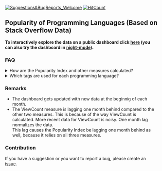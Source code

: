[![Suggestions&BugReports_Welcome](https://img.shields.io/badge/Suggestions-BugReports-blue)](https://github.com/vvaezian/Popularity-of-Programming-Languages/issues)
[![HitCount](http://hits.dwyl.com/vvaezian/https://githubcom/vvaezian/Popularity-of-Programming-Languages.svg)](http://hits.dwyl.com/vvaezian/https://githubcom/vvaezian/Popularity-of-Programming-Languages)

## Popularity of Programming Languages (Based on Stack Overflow Data)

**To interactively explore the data on a public dashboard click [here](http://metabase.intellimenta.com/public/dashboard/f9b5e04b-9755-489d-9f5d-6adc3e3806fd) (you can also try the dashboard in [night-mode](http://metabase.intellimenta.com/public/dashboard/f9b5e04b-9755-489d-9f5d-6adc3e3806fd#theme=night)).**

### FAQ
<details><summary>How are the Popularity Index and other measures calculated?</summary>
<p>

For the queries see the [queries.sql](https://github.com/vvaezian/Popularity-of-Programming-Languages/blob/master/queries.sql) file.
  
  - **Popularity Index:** Average of three measures (explained below); Question Count, View Count, and Distinct Users.
  - **Question Count:** For each day the number of posts with the relevant tag is calculated. Then these numbers are averaged over the given granularity (Yearly, Quarterly, Monthly).
  - **Normalized ViewCount:** We have the ViewCount of posts with the relevant tags. Each post's viewcount is divided by the number of days it has been posted, which results in a normalized ViewCount of that post. For each day the normalized ViewCounts of all posts with the relevant tag is calculated, and then these numbers are averaged over the given granularity (Yearly, Quarterly, Monthly).
  - **Distinct Users:** In each day the number of distinct users who had an activity in the relevant tags (posted/answered a question, made a comment/edit) is calculated. Then these numbers are averaged over the given granularity (Yearly, Quarterly, Monthly).
  - **Total Question:** Total number of questions with the relevant tags. The granularity filter doesn't apply to this card.
  - **Total Views:** Total number of views for the questions with the relevant tags. The granularity filter doesn't apply to this card.
  - **Total Distinct Users:** Total number of distinct users since 2010 who had an activity regarding the posts with the relevant tags (posted/answered a question, made a comment/edit). The granularity filter and the date range filter don't apply to this card.

</p></details>

<details><summary>Which tags are used for each programming language?</summary>
<p>

See the [tags.md](https://github.com/vvaezian/Popularity-of-Programming-Languages/blob/master/tags.md) file.

</p></details>

### Remarks
- The dashboard gets updated with new data at the beginnig of each month.
- The ViewCount measure is lagging one month behind compared to the other two measures. This is because of the way ViewCount is calculated. More recent data for ViewCount is noisy. One month lag normalizes the data.  
This lag causes the Popularity Index be lagging one month behind as well, because it relies on all three measures.

### Contribution 
If you have a suggestion or you want to report a bug, please create an [issue](https://github.com/vvaezian/Popularity-of-Programming-Languages/issues).
